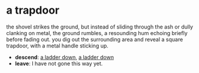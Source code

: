 # a trapdoor

the shovel strikes the ground, but instead of sliding through the ash or dully clanking on metal, the ground rumbles, a resounding hum echoing briefly before fading out. you dig out the surrounding area and reveal a square trapdoor, with a metal handle sticking up.

- **descend**: [a ladder down](a-ladder-down-Nxfi60l.md), [a ladder down](a-ladder-down-ozrn5l.md)
- **leave**: I have not gone this way yet.
